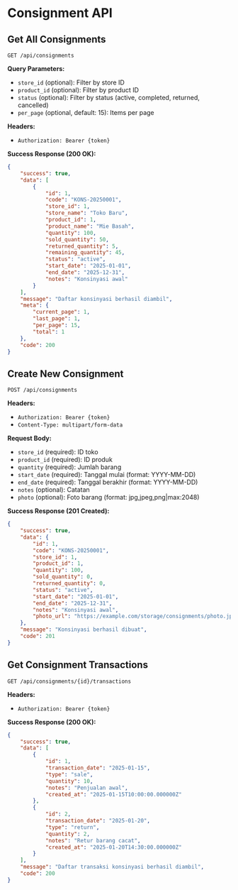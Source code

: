 # Consignment API

## Get All Consignments
`GET /api/consignments`

**Query Parameters:**
- `store_id` (optional): Filter by store ID
- `product_id` (optional): Filter by product ID
- `status` (optional): Filter by status (active, completed, returned, cancelled)
- `per_page` (optional, default: 15): Items per page

**Headers:**
- `Authorization: Bearer {token}`

**Success Response (200 OK):**
```json
{
    "success": true,
    "data": [
        {
            "id": 1,
            "code": "KONS-20250001",
            "store_id": 1,
            "store_name": "Toko Baru",
            "product_id": 1,
            "product_name": "Mie Basah",
            "quantity": 100,
            "sold_quantity": 50,
            "returned_quantity": 5,
            "remaining_quantity": 45,
            "status": "active",
            "start_date": "2025-01-01",
            "end_date": "2025-12-31",
            "notes": "Konsinyasi awal"
        }
    ],
    "message": "Daftar konsinyasi berhasil diambil",
    "meta": {
        "current_page": 1,
        "last_page": 1,
        "per_page": 15,
        "total": 1
    },
    "code": 200
}
```

## Create New Consignment
`POST /api/consignments`

**Headers:**
- `Authorization: Bearer {token}`
- `Content-Type: multipart/form-data`

**Request Body:**
- `store_id` (required): ID toko
- `product_id` (required): ID produk
- `quantity` (required): Jumlah barang
- `start_date` (required): Tanggal mulai (format: YYYY-MM-DD)
- `end_date` (required): Tanggal berakhir (format: YYYY-MM-DD)
- `notes` (optional): Catatan
- `photo` (optional): Foto barang (format: jpg,jpeg,png|max:2048)

**Success Response (201 Created):**
```json
{
    "success": true,
    "data": {
        "id": 1,
        "code": "KONS-20250001",
        "store_id": 1,
        "product_id": 1,
        "quantity": 100,
        "sold_quantity": 0,
        "returned_quantity": 0,
        "status": "active",
        "start_date": "2025-01-01",
        "end_date": "2025-12-31",
        "notes": "Konsinyasi awal",
        "photo_url": "https://example.com/storage/consignments/photo.jpg"
    },
    "message": "Konsinyasi berhasil dibuat",
    "code": 201
}
```

## Get Consignment Transactions
`GET /api/consignments/{id}/transactions`

**Headers:**
- `Authorization: Bearer {token}`

**Success Response (200 OK):**
```json
{
    "success": true,
    "data": [
        {
            "id": 1,
            "transaction_date": "2025-01-15",
            "type": "sale",
            "quantity": 10,
            "notes": "Penjualan awal",
            "created_at": "2025-01-15T10:00:00.000000Z"
        },
        {
            "id": 2,
            "transaction_date": "2025-01-20",
            "type": "return",
            "quantity": 2,
            "notes": "Retur barang cacat",
            "created_at": "2025-01-20T14:30:00.000000Z"
        }
    ],
    "message": "Daftar transaksi konsinyasi berhasil diambil",
    "code": 200
}
```
